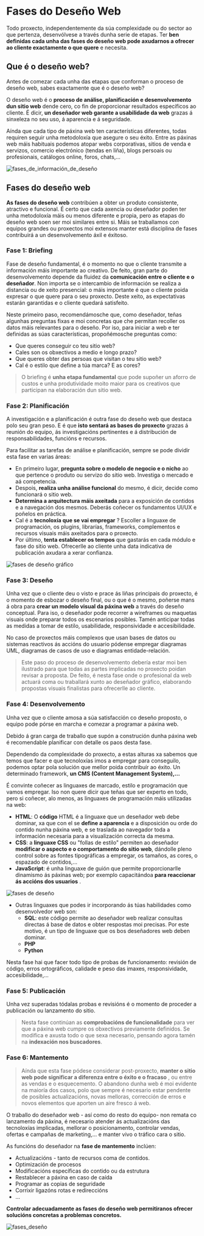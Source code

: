 # Fases do Deseño Web

Todo proxecto, independentemente da súa complexidade ou do sector ao que pertenza, desenvólvese a través dunha serie de etapas. Ter **ben definidas cada unha das fases do deseño web pode axudarnos a ofrecer ao cliente exactamente o que quere** e necesita.

## Que é o deseño web?

Antes de comezar cada unha das etapas que conforman o proceso de deseño web, sabes exactamente que é o deseño web?

O deseño web é o **proceso de análise, planificación e desenvolvemento dun sitio web** dende cero, co fin de proporcionar resultados específicos ao cliente. É dicir, **un deseñador web garante a usabilidade da web** grazas á sinxeleza no seu uso, á aparencia e á seguridade.

Aínda que cada tipo de páxina web ten características diferentes, todas requiren seguir unha metodoloxía que asegure o seu éxito. Entre as páxinas web máis habituais podemos atopar webs corporativas, sitios de venda e servizos, comercio electrónico (tendas en liña), blogs persoais ou profesionais, catálogos online, foros, chats,...

![fases_de_información_de_deseño](https://xn--master-diseo-khb.com/wp-content/uploads/2022/01/fases_del_disen%CC%83o_info.jpg)

## Fases do deseño web

**As fases do deseño web** contribúen a obter un produto consistente, atractivo e funcional. É certo que cada axencia ou deseñador poden ter unha metodoloxía máis ou menos diferente e propia, pero as etapas do deseño web soen ser moi similares entre si. Máis se traballamos con equipos grandes ou proxectos moi extensos manter está disciplina de fases contribuirá a un desenvolvemento áxil e éxitoso.

### Fase 1: Briefing

Fase de deseño fundamental, é o momento no que o cliente transmite a información máis importante ao creativo. De feito, gran parte do desenvolvemento depende da fluidez da **comunicación entre o cliente e o deseñador**. Non importa se o intercambio de información se realiza a distancia ou de xeito presencial: o máis importante é que o cliente poida expresar o que quere para o seu proxecto. Deste xeito, as expectativas estarán garantidas e o cliente quedará satisfeito.

Neste primeiro paso, recomendámosche que, como deseñador, teñas algunhas preguntas fixas e moi concretas que che permitan recoller os datos máis relevantes para o deseño. Por iso, para iniciar a web e ter definidas as súas características, propoñémosche preguntas como:

- Que queres conseguir co teu sitio web?
- Cales son os obxectivos a medio e longo prazo?
- Que queres obter das persoas que visitan o teu sitio web?
- Cal é o estilo que define a túa marca? E as cores?

> O briefing é **unha etapa fundamental** que pode supoñer un aforro de custos e unha produtividade moito maior para os creativos que participan na elaboración dun sitio web.

### Fase 2: Planificación

A investigación e a planificación é outra fase do deseño web que destaca polo seu gran peso. E é que **isto sentará as bases do proxecto** grazas á reunión do equipo, ás investigacións pertinentes e á distribución de responsabilidades, funcións e recursos.

Para facilitar as tarefas de análise e planificación, sempre se pode dividir esta fase en varias áreas:

- En primeiro lugar, **pregunta sobre o modelo de negocio e o nicho** ao que pertence o produto ou servizo do sitio web. Investiga o mercado e aá competencia.
- Despois, **realiza unha análise funcional** do mesmo, é dicir, decide como funcionará o sitio web.
- **Determina a arquitectura máis axeitada** para a exposición de contidos e a navegación dos mesmos. Deberás coñecer os fundamentos UI/UX e poñelos en práctica.
- Cal é a **tecnoloxía que se vai empregar** ? Escoller a linguaxe de programación, os plugins, librarías, frameworks, complementos e recursos visuais máis axeitados para o proxecto.
- Por último, **tenta establecer os tempos** que gastarás en cada módulo e fase do sitio web. Ofrecerlle ao cliente unha data indicativa de publicación axudara a xerar confianza.

![fases de deseño gráfico](https://xn--master-diseo-khb.com/wp-content/uploads/2022/01/fases-dise%C3%B1o-grafico.jpg)

### Fase 3: Deseño

Unha vez que o cliente deu o visto e prace ás liñas principais do proxecto, é o momento de esbozar o deseño final, ou o que é o mesmo, poñerse mans á obra para **crear un modelo visual da páxina web** a través do deseño conceptual. Para iso, o deseñador pode recorrer a wireframes ou maquetas visuais onde preparar todos os escenarios posibles. Tamén anticipar todas as medidas a tomar de estilo, usabilidade, responsividade e accesibilidade.

No caso de proxectos máis complexos que usan bases de datos ou sistemas reactivos ás accións do usuario pódense empregar diagramas UML, diagramas de casos de uso e diagramas entidade-relación.

> Este paso do proceso de desenvolvemento debería estar moi ben ilustrado para que todas as partes implicadas no proxecto poidan revisar a proposta. De feito, é nesta fase onde o profesional da web actuará coma ou traballará xunto ao deseñador gráfico, elaborando propostas visuais finalistas para ofrecerlle ao cliente.

### Fase 4: Desenvolvemento

Unha vez que o cliente amosa a súa satisfacción co deseño proposto, o equipo pode pórse en marcha e comezar a programar a páxina web.

Debido á gran carga de traballo que supón a construción dunha páxina web é recomendable planificar con detalle os paos desta fase.

Dependendo da complexidade do proxecto, a estas alturas xa sabemos que temos que facer e que tecnoloxías imos a empregar para conseguilo, podemos optar pola solución que mellor poida contribuír ao éxito. Un determinado framework, **un CMS (Content Management System),...**

É convinte coñecer as linguaxes de marcado, estilo e programación que vamos empregar. Iso non quere dicir que teñas que ser experto en todo, pero si coñecer, alo menos, as linguaxes de programación máis utilizadas na web:

- **HTML**: O **código** HTML é a linguaxe que un deseñador web debe dominar, xa que con el se **define a aparencia** e a disposición ou orde do contido nunha páxina web, e se traslada ao navegador toda a información necesaria para a visualización correcta da mesma.
- **CSS**: a **linguaxe CSS** ou "follas de estilo" permiten ao deseñador **modificar o aspecto e o comportamento do sitio web**, dándolle pleno control sobre as fontes tipográficas a empregar, os tamaños, as cores, o espazado de contidos,...
- **JavaScript**: é unha linguaxe de guión que permite proporcionarlle dinamismo ás páxinas web; por exemplo capacitándoa **para reaccionar ás accións dos usuarios** .

![fases de deseño](https://xn--master-diseo-khb.com/wp-content/uploads/2022/01/fases-del-dise%C3%B1o-png.jpg)

- Outras linguaxes que podes ir incorporando ás túas habilidades como desenvolvedor web son:
  - **SQL**: este código permite ao deseñador web realizar consultas directas á base de datos e obter respostas moi precisas. Por este motivo, é un tipo de linguaxe que os bos deseñadores web deben dominar.
  - **PHP**
  - **Python**

Nesta fase hai que facer todo tipo de probas de funcionamento: revisión de código, erros ortográficos, calidade e peso das imaxes, responsividade, accesibilidade,...

### Fase 5: Publicación

Unha vez superadas tódalas probas e revisións é o momento de proceder a publicación ou lanzamento do sitio.

> Nesta fase continúan as **comprobacións de funcionalidade** para ver que a páxina web cumpre os obxectivos previamente definidos. Se modifica e axusta todo o que sexa necesario, pensando agora tamén na **indexación nos buscadores**.

### Fase 6: Mantemento

> Aínda que esta fase pódese considerar post-proxecto, **manter o sitio web pode significar a diferenza entre o éxito e o fracaso** , ou entre as vendas e o esquecemento. O abandono dunha web é moi evidente na maioría dos casos, polo que sempre é necesario estar pendente de posibles actualizacións, novas melloras, corrección de erros e novos elementos que aporten un aire fresco á web.

O traballo do deseñador web  - así como do resto do equipo- non remata co lanzamento da páxina, é necesario atender ás actualizacións das tecnoloxías implicadas, mellorar o posicionamento, controlar vendas, ofertas e campañas de marketing,... e manter vivo o tráfico cara o sitio.

As funcións do deseñador na **fase de mantemento** inclúen:

- Actualizacións - tanto de recursos coma de contidos.
- Optimización de procesos
- Modificacións específicas do contido ou da estrutura
- Restablecer a páxina en caso de caída
- Programar as copias de seguridade
- Corrixir ligazóns rotas e redireccións
- ...

**Controlar adecuadamente as fases do deseño web permitiranos ofrecer solucións concretas a problemas concretos.**

![fases_deseño](https://xn--master-diseo-khb.com/wp-content/uploads/2022/01/fases_del_disen%CC%83o_img.jpg)
